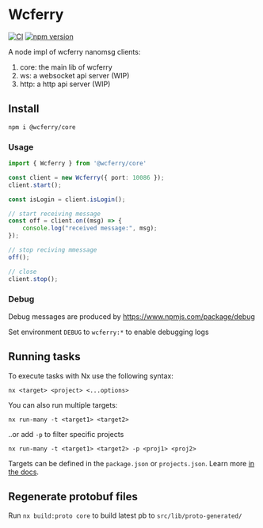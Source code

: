 # Wcferry

[![CI](https://github.com/stkevintan/node-wcferry/actions/workflows/ci.yml/badge.svg)](https://github.com/stkevintan/node-wcferry/actions/workflows/ci.yml) 
[![npm version](https://badge.fury.io/js/@wcferry%2Fcore.svg)](https://badge.fury.io/js/@wcferry%2Fcore)

A node impl of wcferry nanomsg clients:

1. core: the main lib of wcferry
2. ws: a websocket api server (WIP)
3. http: a http api server (WIP)

## Install
```
npm i @wcferry/core
```

### Usage
```ts
import { Wcferry } from '@wcferry/core'

const client = new Wcferry({ port: 10086 });
client.start();

const isLogin = client.isLogin();

// start receiving message
const off = client.on((msg) => {
    console.log("received message:", msg);
});

// stop reciving mmessage
off();

// close
client.stop();
```

### Debug
Debug messages are produced by https://www.npmjs.com/package/debug

Set environment `DEBUG` to `wcferry:*` to enable debugging logs



## Running tasks

To execute tasks with Nx use the following syntax:

```
nx <target> <project> <...options>
```

You can also run multiple targets:

```
nx run-many -t <target1> <target2>
```

..or add `-p` to filter specific projects

```
nx run-many -t <target1> <target2> -p <proj1> <proj2>
```

Targets can be defined in the `package.json` or `projects.json`. Learn more [in the docs](https://nx.dev/core-features/run-tasks).

## Regenerate protobuf files

Run `nx build:proto core` to build latest pb to `src/lib/proto-generated/`
